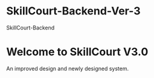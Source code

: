 # SkillCourt-Backend-Ver-3
SkillCourt-Backend

Welcome to SkillCourt V3.0
==========================

An improved design and newly designed system.